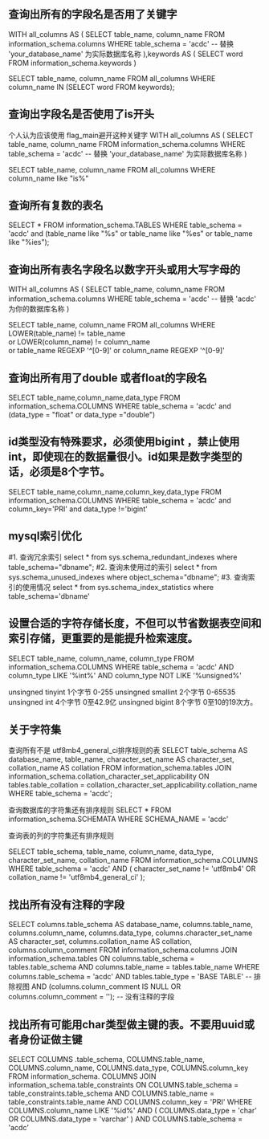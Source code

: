 ## 查询出所有的字段名是否用了关键字
WITH all_columns AS (
    SELECT table_name, column_name
    FROM information_schema.columns
    WHERE table_schema = 'acdc'  -- 替换 'your_database_name' 为实际数据库名称
),keywords AS (
    SELECT word 
    FROM information_schema.keywords
)

SELECT table_name, column_name
FROM all_columns
WHERE column_name IN (SELECT word FROM keywords);

## 查询出字段名是否使用了is开头
个人认为应该使用 flag_main避开这种关键字
WITH all_columns AS (
    SELECT table_name, column_name
    FROM information_schema.columns
    WHERE table_schema = 'acdc'  -- 替换 'your_database_name' 为实际数据库名称
)

SELECT table_name, column_name
FROM all_columns
WHERE column_name like "is%"

## 查询所有复数的表名

SELECT
	* 
FROM
	information_schema.TABLES 
WHERE
	table_schema = 'acdc' and (table_name like "%s" or table_name like "%es" or table_name like "%ies");


## 查询出所有表名字段名以数字开头或用大写字母的

WITH all_columns AS (
    SELECT table_name, column_name
    FROM information_schema.columns
    WHERE table_schema = 'acdc'  -- 替换 'acdc' 为你的数据库名称
)

SELECT table_name, column_name
FROM all_columns
WHERE 
    LOWER(table_name) != table_name  
    or LOWER(column_name) != column_name  
    or table_name REGEXP '^[0-9]' 
    or column_name REGEXP '^[0-9]' 


## 查询出所有用了double 或者float的字段名

SELECT
	table_name,column_name,data_type
FROM
	information_schema.COLUMNS 
WHERE
	table_schema = 'acdc'
	and (data_type = "float" or data_type ="double")

## id类型没有特殊要求，必须使用bigint ，禁止使用int，即使现在的数据量很小。id如果是数字类型的话，必须是8个字节。


SELECT
	table_name,column_name,column_key,data_type
FROM
	information_schema.COLUMNS 
WHERE
	table_schema = 'acdc' and column_key='PRI' and data_type !='bigint'


## mysql索引优化
#1. 查询冗余索引
select * from sys.schema_redundant_indexes where table_schema="dbname";
#2. 查询未使用过的索引
select * from sys.schema_unused_indexes where object_schema="dbname";
#3. 查询索引的使用情况
select *  from sys.schema_index_statistics where table_schema='dbname'


## 设置合适的字符存储长度，不但可以节省数据表空间和索引存储，更重要的是能提升检索速度。
SELECT
    table_name,
    column_name,
    column_type
FROM
    information_schema.COLUMNS 
WHERE
    table_schema = 'acdc' 
    AND column_type LIKE '%int%' 
    AND column_type NOT LIKE '%unsigned%'

unsingned tinyint 1个字节 0-255
unsingned smallint 2个字节 0-65535
unsingned int 4个字节 0至42.9亿
unsingned bigint 8个字节 0至10的19次方。

## 关于字符集
查询所有不是 utf8mb4_general_ci排序规则的表
SELECT 
    table_schema AS database_name,
    table_name,
    character_set_name AS character_set,
    collation_name AS collation
FROM 
    information_schema.tables
    JOIN information_schema.collation_character_set_applicability 
    ON tables.table_collation = collation_character_set_applicability.collation_name
WHERE 
    table_schema = 'acdc';

查询数据库的字符集还有排序规则
SELECT
	* 
FROM
	information_schema.SCHEMATA 
WHERE
	SCHEMA_NAME = 'acdc'

查询表的列的字符集还有排序规则

SELECT
	table_schema,
	table_name,
	column_name,
	data_type,
	character_set_name,
	collation_name 
FROM
	information_schema.COLUMNS 
WHERE
	table_schema = 'acdc' 
	AND ( character_set_name != 'utf8mb4' OR collation_name != 'utf8mb4_general_ci' );


## 找出所有没有注释的字段

SELECT 
    columns.table_schema AS database_name,
    columns.table_name,
    columns.column_name,
    columns.data_type,
    columns.character_set_name AS character_set,
    columns.collation_name AS collation,
    columns.column_comment
FROM 
    information_schema.columns
JOIN 
    information_schema.tables 
ON 
    columns.table_schema = tables.table_schema 
    AND columns.table_name = tables.table_name
WHERE 
    columns.table_schema = 'acdc'
    AND tables.table_type = 'BASE TABLE' -- 排除视图
    AND (columns.column_comment IS NULL OR columns.column_comment = ''); -- 没有注释的字段

## 找出所有可能用char类型做主键的表。不要用uuid或者身份证做主键

SELECT COLUMNS
	.table_schema,
	COLUMNS.table_name,
	COLUMNS.column_name,
	COLUMNS.data_type,
	COLUMNS.column_key 
FROM
	information_schema.
	COLUMNS JOIN information_schema.table_constraints ON COLUMNS.table_schema = table_constraints.table_schema 
	AND COLUMNS.table_name = table_constraints.table_name 
	AND COLUMNS.column_key = 'PRI' 
WHERE
	COLUMNS.column_name LIKE '%id%' 
	AND ( COLUMNS.data_type = 'char' OR COLUMNS.data_type = 'varchar' ) 
	AND COLUMNS.table_schema = 'acdc'
